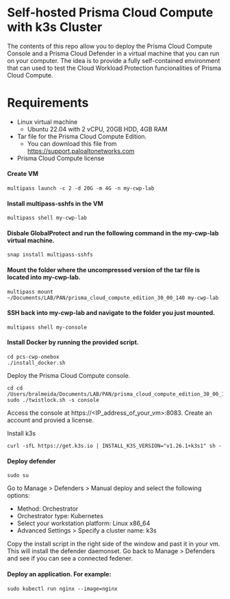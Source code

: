 # Self-hosted Prisma Cloud Compute with k3s Cluster
The contents of this repo allow you to deploy the Prisma Cloud Compute Console and a Prisma Cloud Defender in a virtual machine that you can run on your computer. The idea is to provide a fully self-contained environment that can used to test the Cloud Workload Protection funcionalities of Prisma Cloud Compute.

# Requirements
- Linux virtual machine
  - Ubuntu 22.04 with 2 vCPU, 20GB HDD, 4GB RAM
- Tar file for the Prisma Cloud Compute Edition.
  - You can download this file from https://support.paloaltonetworks.com
- Prisma Cloud Compute license

#### Create VM

`multipass launch -c 2 -d 20G -m 4G -n my-cwp-lab`

#### Install multipass-sshfs in the VM

`multipass shell my-cwp-lab`

#### Disbale GlobalProtect and run the following command in the my-cwp-lab virtual machine.

`snap install multipass-sshfs`

#### Mount the folder where the uncompressed version of the tar file is located into my-cwp-lab.

`multipass mount ~/Documents/LAB/PAN/prisma_cloud_compute_edition_30_00_140 my-cwp-lab`

#### SSH back into my-cwp-lab and navigate to the folder you just mounted.

`multipass shell my-console`

#### Install Docker by running the provided script.

```
cd pcs-cwp-onebox
./install_docker.sh
```

Deploy the Prisma Cloud Compute console.

```
cd cd /Users/bralmeida/Documents/LAB/PAN/prisma_cloud_compute_edition_30_00_140/
sudo ./twistlock.sh -s console
```

Access the console at https://<IP_address_of_your_vm>:8083. Create an account and provied a license.

Install k3s

`curl -sfL https://get.k3s.io | INSTALL_K3S_VERSION="v1.26.1+k3s1" sh -`

#### Deploy defender

`sudo su`

Go to Manage > Defenders > Manual deploy and select the following options:
- Method: Orchestrator
- Orchestrator type: Kubernetes
- Select your workstation platform: Linux x86_64
- Advanced Settings > Specify a cluster name: k3s

Copy the install script in the right side of the window and past it in your vm. This will install the defender daemonset. Go back to Manage > Defenders and see if you can see a connected fedener.

#### Deploy an application. For example:

`sudo kubectl run nginx --image=nginx`